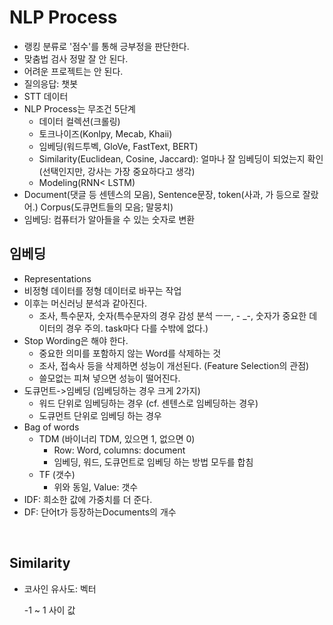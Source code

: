 # NLP Process

- 랭킹 분류로 '점수'를 통해 긍부정을 판단한다.
- 맞춤법 검사 정말 잘 안 된다.
- 어려운 프로젝트는 안 된다.
- 질의응답: 챗봇
- STT 데이터 
- NLP Process는 무조건 5단계
  - 데이터 컬렉션(크롤링)
  - 토크나이즈(Konlpy, Mecab, Khaii)
  - 임베딩(워드투벡, GloVe, FastText, BERT)
  - Similarity(Euclidean, Cosine, Jaccard): 얼마나 잘 임베딩이 되었는지 확인(선택인지만, 강사는 가장 중요하다고 생각)
  - Modeling(RNN< LSTM)
- Document(댓글 등 센텐스의 모음), Sentence문장, token(사과, 가 등으로 잘랐어.) Corpus(도큐먼트들의 모음; 말뭉치)
- 임베딩: 컴퓨터가 알아들을 수 있는 숫자로 변환



## 임베딩

- Representations
- 비정형 데이터를 정형 데이터로 바꾸는 작업
- 이후는 머신러닝 분석과 같아진다.
  - 조사, 특수문자, 숫자(특수문자의 경우 감성 분석 ㅡㅡ, - _-, 숫자가 중요한 데이터의 경우 주의. task마다 다를 수밖에 없다.)
- Stop Wording은 해야 한다.
  - 중요한 의미를 포함하지 않는 Word를 삭제하는 것
  - 조사, 접속사 등을 삭제하면 성능이 개선된다. (Feature Selection의 관점)
  - 쓸모없는 피쳐 넣으면 성능이 떨어진다.
- 도큐먼트->임베딩 (임베딩하는 경우 크게 2가지)
  - 워드 단위로 임베딩하는 경우 (cf. 센텐스로 임베딩하는 경우)
  - 도큐먼트 단위로 임베딩 하는 경우
- Bag of words
  - TDM (바이너리 TDM, 있으면 1, 없으면 0)
    - Row: Word, columns: document
    - 임베딩, 워드, 도큐먼트로 임베딩 하는 방법 모두를 합침
  - TF (갯수)
    - 위와 동일, Value: 갯수
- IDF: 희소한 값에 가중치를 더 준다.
- DF: 단어t가 등장하는Documents의 개수

<br>

## Similarity

- 코사인 유사도: 벡터

  -1 ~ 1 사이 값

  